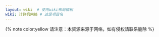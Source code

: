 ```yaml
---
layout: wiki  # 使用wiki布局模板
wiki: 计算机网络 # 这是项目名
---
```

{% note color:yellow 请注意：本资源来源于网络，如有侵权请联系删除 %}
